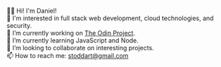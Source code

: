 👋🏻 Hi! I'm Daniel!  
👀 I'm interested in full stack web development, cloud technologies, and security.  
🔭 I’m currently working on [The Odin Project](https://www.theodinproject.com/).  
🌱 I’m currently learning JavaScript and Node.  
👯 I’m looking to collaborate on interesting projects.  
📫 How to reach me: stoddart@gmail.com  
